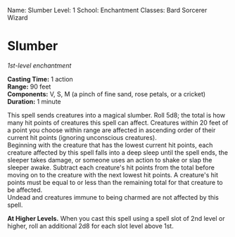 Name: Slumber
Level: 1
School: Enchantment
Classes: Bard
         Sorcerer
         Wizard

# Slumber 
_1st-level enchantment_ 

**Casting Time:** 1 action    
**Range:** 90 feet    
**Components:** V, S, M (a pinch of fine sand, rose petals, or a cricket)    
**Duration:** 1 minute 

This spell sends creatures into a magical slumber. Roll 5d8; the total is how many hit points of creatures this spell can affect. Creatures within 20 feet of a point you choose within range are affected in ascending order of their current hit points (ignoring unconscious creatures).    
Beginning with the creature that has the lowest current hit points, each creature affected by this spell falls into a deep sleep until the spell ends, the sleeper takes damage, or someone uses an action to shake or slap the sleeper awake. Subtract each creature's hit points from the total before moving on to the creature with the next lowest hit points. A creature's hit points must be equal to or less than the remaining total for that creature to be affected.    
Undead and creatures immune to being charmed are not affected by this spell. 

**At Higher Levels.** When you cast this spell using a spell slot of 2nd level or higher, roll an additional 2d8 for each slot level above 1st.
